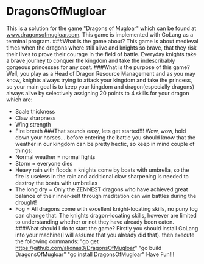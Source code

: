 # DragonsOfMugloar
This is a solution for the game "Dragons of Mugloar" which can be found at www.dragonsofmugloar.com. This game is implemented with GoLang as a terminal program.
###What is the game about?
This game is about medieval times when the dragons where still alive and knights so brave, that they risk their lives to prove their courage in the field of battle. Everyday knights take a brave journey to conquer the kingdom and take the indescribably gorgeous princesses for any cost.
###What is the purpose of this game?
Well, you play as a Head of Dragon Resource Management and as you may know, knights always trying to attack your kingdom and take the princess, so your main goal is to keep your kingdom and dragon(especially dragons) always alive by selectively assigning 20 points to 4 skills for your dragon which are:
* Scale thickness
* Claw sharpness
* Wing strength
* Fire breath
###That sounds easy, lets get started!!!
Wow, wow, hold down your horses... before entering the battle you should know that the weather in our kingdom can be pretty hectic, so keep in mind couple of things:
* Normal weather = normal fights
* Storm = everyone dies
* Heavy rain with floods = knights come by boats with umbrella, so the fire is useless in the rain and additional claw sharpening is needed to destroy the boats with umbrellas
* The long dry = Only the ZENNEST dragons who have achieved great balance of their inner-self through meditation can win battles during the drought!
* Fog = All dragons come with excellent knight-locating skills, no puny fog can change that. The knights dragon-locating skills, however are limited to understanding whether or not they have already been eaten.
###What should I do to start the game?
Firstly you should install GoLang into your machine(I will assume that you already did that).
then execute the following commands:
"go get https://github.com/alionas3/DragonsOfMugloar"
"go build DragonsOfMugloar"
"go install DragonsOfMugloar"
Have Fun!!!

